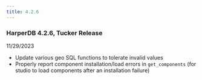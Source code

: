 ```yaml
---
title: 4.2.6
---
```


### HarperDB 4.2.6, Tucker Release

11/29/2023

- Update various geo SQL functions to tolerate invalid values
- Properly report component installation/load errors in `get_components` (for studio to load components after an installation failure)

